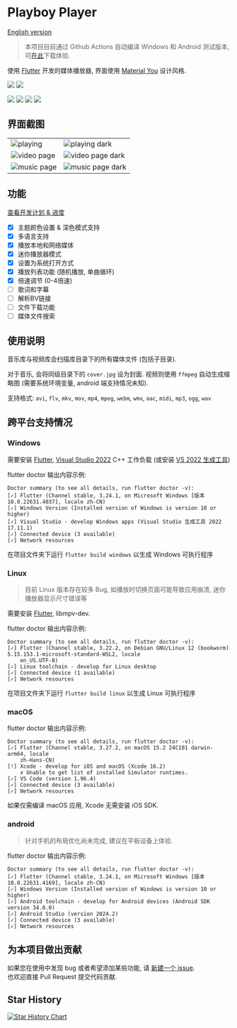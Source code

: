 # Playboy Player

[English version](./README_en.md)

> 本项目目前通过 Github Actions 自动编译 Windows 和 Android 测试版本, 可[在此](https://github.com/Playboy-Player/Playboy/actions)下载体验.

使用 [Flutter](https://flutter.dev/) 开发的媒体播放器, 界面使用 [Material You](https://m3.material.io/) 设计风格.

![](https://m3-markdown-badges.vercel.app/stars/7/2/Playboy-Player/Playboy)
![](https://m3-markdown-badges.vercel.app/issues/1/2/Playboy-Player/Playboy)

![](https://ziadoua.github.io/m3-Markdown-Badges/badges/Windows/windows3.svg)
![](https://ziadoua.github.io/m3-Markdown-Badges/badges/Linux/linux3.svg)
![](https://ziadoua.github.io/m3-Markdown-Badges/badges/macOS/macos3.svg)
![](https://ziadoua.github.io/m3-Markdown-Badges/badges/Android/android3.svg)

## 界面截图

<table>
  <tr>
    <td>
      <img src='./screenshots/screenshot4.png' alt="playing">
    </td>
    <td>
      <img src='./screenshots/screenshot1.png' alt="playing dark">
    </td>
  </tr>
  <tr>
    <td>
      <img src='./screenshots/screenshot5.png' alt="video page">
    </td>
    <td>
      <img src='./screenshots/screenshot2.png' alt="video page dark">
    </td>
  </tr>
  <tr>
    <td>
      <img src='./screenshots/screenshot6.png' alt="music page">
    </td>
    <td>
      <img src='./screenshots/screenshot3.png' alt="music page dark">
    </td>
  </tr>
</table>

## 功能

[查看开发计划 & 进度](https://github.com/orgs/Playboy-Player/projects/3)

- [x] 主题颜色设置 & 深色模式支持
- [x] 多语言支持
- [x] 播放本地和网络媒体
- [x] 迷你播放器模式
- [x] 设置为系统打开方式
- [x] 播放列表功能 (随机播放, 单曲循环)
- [x] 倍速调节 (0-4倍速)
- [ ] 歌词和字幕
- [ ] 解析BV链接
- [ ] 文件下载功能
- [ ] 媒体文件搜索

## 使用说明

音乐库与视频库会扫描库目录下的所有媒体文件 (包括子目录).

对于音乐, 会将同级目录下的 `cover.jpg` 设为封面.
视频则使用 `ffmpeg` 自动生成缩略图 (需要系统环境变量, android 端支持情况未知).

支持格式: `avi`, `flv`, `mkv`, `mov`, `mp4`, `mpeg`, `webm`, `wmv`, `aac`, `midi`, `mp3`, `ogg`, `wav`

## 跨平台支持情况

### Windows

需要安装 [Flutter](https://docs.flutter.dev/get-started/install/windows/desktop?tab=vscode), [Visual Studio 2022](https://visualstudio.microsoft.com/zh-hans/downloads/) C++ 工作负载 (或安装 [VS 2022 生成工具](https://aka.ms/vs/17/release/vs_BuildTools.exe))

flutter doctor 输出内容示例:

```
Doctor summary (to see all details, run flutter doctor -v):
[✓] Flutter (Channel stable, 3.24.1, on Microsoft Windows [版本 10.0.22631.4037], locale zh-CN)
[✓] Windows Version (Installed version of Windows is version 10 or higher)
[✓] Visual Studio - develop Windows apps (Visual Studio 生成工具 2022 17.11.1)
[✓] Connected device (3 available)
[✓] Network resources
```

在项目文件夹下运行 `flutter build windows` 以生成 Windows 可执行程序

### Linux

> 目前 Linux 版本存在较多 Bug, 如播放时切换页面可能导致应用崩溃, 迷你播放器显示尺寸错误等

需要安装 [Flutter](https://docs.flutter.dev/get-started/install/linux), libmpv-dev.

flutter doctor 输出内容示例:

```
Doctor summary (to see all details, run flutter doctor -v):
[✓] Flutter (Channel stable, 3.22.2, on Debian GNU/Linux 12 (bookworm) 5.15.153.1-microsoft-standard-WSL2, locale
    en_US.UTF-8)
[✓] Linux toolchain - develop for Linux desktop
[✓] Connected device (1 available)
[✓] Network resources 
```

在项目文件夹下运行 `flutter build linux` 以生成 Linux 可执行程序

### macOS

flutter doctor 输出内容示例:

```
Doctor summary (to see all details, run flutter doctor -v):
[✓] Flutter (Channel stable, 3.27.2, on macOS 15.2 24C101 darwin-arm64, locale
    zh-Hans-CN)
[!] Xcode - develop for iOS and macOS (Xcode 16.2)
    ✗ Unable to get list of installed Simulator runtimes.
[✓] VS Code (version 1.96.4)
[✓] Connected device (3 available)
[✓] Network resources
```

如果仅需编译 macOS 应用, Xcode 无需安装 iOS SDK.

### android

> 针对手机的布局优化尚未完成, 建议在平板设备上体验.

flutter doctor 输出内容示例:

```
Doctor summary (to see all details, run flutter doctor -v):
[✓] Flutter (Channel stable, 3.24.1, on Microsoft Windows [版本 10.0.22631.4169], locale zh-CN)
[✓] Windows Version (Installed version of Windows is version 10 or higher)
[✓] Android toolchain - develop for Android devices (Android SDK version 34.0.0)
[✓] Android Studio (version 2024.2)
[✓] Connected device (3 available)
[✓] Network resources
```

## 为本项目做出贡献

如果您在使用中发现 bug 或者希望添加某些功能, 请 [新建一个 issue](https://github.com/Playboy-Player/Playboy/issues/new).  
也欢迎直接 Pull Request 提交代码贡献.

## Star History

[![Star History Chart](https://api.star-history.com/svg?repos=Playboy-Player/Playboy&type=Date)](https://star-history.com/#Playboy-Player/Playboy&Date)